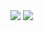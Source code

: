 <img src="https://img.shields.io/badge/C-000000?style=for-the-badge&logo=C&logoColor=white">
<img src="https://img.shields.io/badge/C++-000000?style=for-the-badge&logo=C++&logoColor=white">

